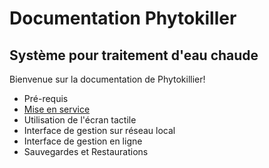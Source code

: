 # Documentation Phytokiller
## Système pour traitement d'eau chaude

Bienvenue sur la documentation de Phytokillier!

* Pré-requis
* [Mise en service](https://github.com/Phytokiller/documentation/wiki/Mise-en-service)
* Utilisation de l'écran tactile
* Interface de gestion sur réseau local
* Interface de gestion en ligne
* Sauvegardes et Restaurations
